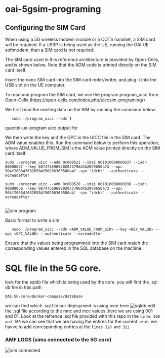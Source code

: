 # oai-5gsim-programing
## Configuring the SIM Card

When using a 5G wireless modem module or a COTS handset, a SIM card will be required. If a USRP is being used as the UE, running the OAI UE softmodem, then a SIM card is not required.

The SIM card used in this reference architecture is provided by Open-Cells, and is shown below. Note that the ADM code is printed directly on the SIM card itself.

Insert the nano SIM card into the SIM card reder/writer, and plug it into the USB slot on the UE computer.

To read and program the SIM card, we use the program program_uicc from Open-Cells (https://open-cells.com/index.php/uiccsim-programing/)

We first read the existing data on the SIM by running the command below.
```
   sudo ./program_uicc --adm 1
```
quectel-ue-program uicc output for 

We then write the key and the OPC in the UICC file in the SIM card. The ADM value enables this. Run the command below to perform this operation, where ADM_VALUE_FROM_SIM is the ADM value printed directly on the SIM card itself.
```
sudo ./program_uicc --adm 0c008521 --imsi 001010000000037 --isdn 00000037 --key 6874736969202073796d4b2079650a73 --opc 504f20634f6320504f50206363500a4f -spn "idrbt" --authenticate --noreadafter 

```

```
sudo ./program_uicc --adm 0c008520 --imsi 001010000000036 --isdn 00000036 --key 6874736969202073796d4b2079650a73 --opc 504f20634f6320504f50206363500a4f -spn "idrbt" --authenticate --noreadafter 


```
![sim program](https://github.com/abhic137/oai-5gsim-programing/assets/46273637/4dfb64d6-5221-432a-8d83-dbb98c582aa5)



Basic format to write a sim
```
   sudo ./program_uicc --adm <ADM_VALUE_FROM_SIM> --key <KEY_VALUE> --opc <OPC_VALUE> --authenticate --noreadafter 
```


Ensure that the values being programmed into the SIM card match the corresponding values entered in the SQL database on the machine. 
# SQL file in the 5G core.
look for the sqldb file which is being used by the core.
you will find the .sql db file in this path
```
OAI-5G-core/docker-compose/database
```
we can find which .sql file our deployment is using over here
![sqldb](https://github.com/abhic137/oai-5gsim-programing/assets/46273637/d11f7264-e94e-4eb8-9f9d-5fd715744109)
edit the .sql file according to the mnc and mcc values ,here we are using 001 and 01. Look at the refrence .sql file provided with this repo
in the ```lines 160 and 160``` we can see that we are having the entires for the current ```ueids```
we havve to add corresponding entries at the ```lines 320 and 321```

### AMF LOGS (sims connected to the 5G core)
![sim connected](https://github.com/abhic137/oai-5gsim-programing/assets/46273637/9deff597-2e77-4baf-803e-be337daa211b)

